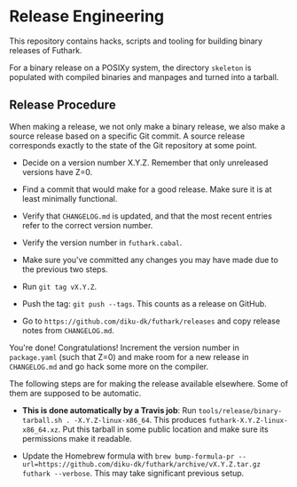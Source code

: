 Release Engineering
===================

This repository contains hacks, scripts and tooling for building
binary releases of Futhark.

For a binary release on a POSIXy system, the directory `skeleton` is
populated with compiled binaries and manpages and turned into a
tarball.

Release Procedure
-----------------

When making a release, we not only make a binary release, we also make
a source release based on a specific Git commit.  A source release
corresponds exactly to the state of the Git repository at some point.

 * Decide on a version number X.Y.Z.  Remember that only unreleased
   versions have Z=0.

 * Find a commit that would make for a good release.  Make sure it is
   at least minimally functional.

 * Verify that `CHANGELOG.md` is updated, and that the most recent
   entries refer to the correct version number.

 * Verify the version number in `futhark.cabal`.

 * Make sure you've committed any changes you may have made due to the
   previous two steps.

 * Run `git tag vX.Y.Z`.

 * Push the tag: `git push --tags`.  This counts as a release on
   GitHub.

 * Go to `https://github.com/diku-dk/futhark/releases` and copy
   release notes from `CHANGELOG.md`.

You're done!  Congratulations!  Increment the version number in
`package.yaml` (such that Z=0) and make room for a new release in
`CHANGELOG.md` and go hack some more on the compiler.

The following steps are for making the release available elsewhere.
Some of them are supposed to be automatic.

 * **This is done automatically by a Travis job**: Run
   `tools/release/binary-tarball.sh . -X.Y.Z-linux-x86_64`.  This
   produces `futhark-X.Y.Z-linux-x86_64.xz`.  Put this tarball in some
   public location and make sure its permissions make it readable.

  * Update the Homebrew formula with `brew bump-formula-pr
    --url=https://github.com/diku-dk/futhark/archive/vX.Y.Z.tar.gz
    futhark --verbose`.  This may take significant previous setup.
